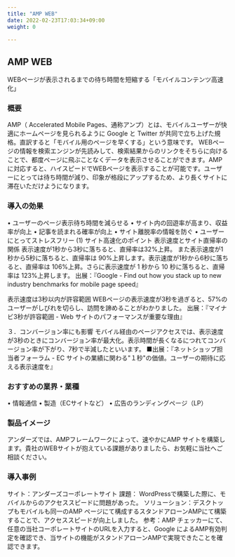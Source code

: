 ```yaml
---
title: "AMP WEB"
date: 2022-02-23T17:03:34+09:00
weight: 0
 
---
```


## AMP WEB
WEBページが表示されるまでの待ち時間を短縮する「モバイルコンテンツ高速化」

### 概要
AMP（ Accelerated Mobile Pages、通称アンプ）とは、モバイルユーザーが快適にホームページを見られるように Google と Twitter が共同で立ち上げた規格。直訳すると「モバイル用のページを早くする」という意味です。
WEBページの情報を検索エンジンが先読みして、検索結果からのリンクをそちらに向けることで、都度ページに飛ぶことなくデータを表示させることができます。AMPに対応すると、ハイスピードでWEBページを表示することが可能です。ユーザーにとっては待ち時間が減り、印象が格段にアップするため、より長くサイトに滞在いただけようになります。

### 導入の効果
•	ユーザーのページ表示待ち時間を減らせる
•	サイト内の回遊率が高まり、収益率が向上
•	記事を読まれる確率が向上
•	サイト離脱率の情報を防ぐ
•	ユーザーにとってストレスフリー
(1)	サイト高速化のポイント
表示速度とサイト直帰率の関係
表示速度が1秒から3秒に落ちると、直帰率は32%上昇。 また表示速度が1秒から5秒に落ちると、直帰率は 90%上昇します。表示速度が1秒から6秒に落ちると、直帰率は 106%上昇。さらに表示速度が 1 秒から 10 秒に落ちると、直帰率は 123%上昇します。
出展：『Google - Find out how you stack up to new industry benchmarks for mobile page speed』

表示速度は3秒以内が許容範囲
WEBページの表示速度が3秒を過ぎると、57%のユーザーがしびれを切らし、訪問を諦めることがわかりました。
出展：『マイナビ3秒が許容範囲 - Web サイトのパフォーマンスが重要な理由』

３．コンバージョン率にも影響
モバイル経由のページアクセスでは、表示速度が3秒のときにコンバージョン率が最大化。表示時間が長くなるにつれてコンバージョン率が下がり、7秒で半減したといいます。
■出展：『ネットショップ担当者フォーラム - EC サイトの業績に関わる"１秒"の価値。ユーザーの期待に応える表示速度を』

### おすすめの業界・業種
•	情報通信
•	製造（ECサイトなど）
•	広告のランディングページ（LP）

### 製品イメージ
アンダーズでは、AMPフレームワークによって、速やかにAMP サイトを構築します。貴社のWEBサイトが抱えている課題がありましたら、お気軽に当社へご相談ください。

### 導入事例
サイト：アンダーズコーポレートサイト
課題： WordPressで構築した際に、モバイルからのアクセススピードに問題があった。
ソリューション：デスクトップもモバイルも同一のAMP ページにて構成するスタンドアローンAMPにて構築することで、アクセススピードが向上しました。
参考：AMP チェッカーにて、任意の当社コーポレートサイトのURLを入力すると、Google によるAMP有効判定を確認でき、当サイトの機能がスタンドアローンAMPで実現できたことを確認できます。